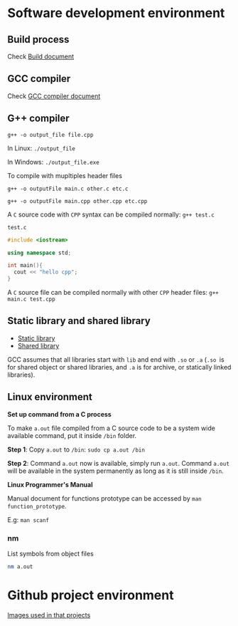 # Software development environment

## Build process

Check [Build document](Build.md)

## GCC compiler

Check [GCC compiler document](GCC%20compiler.md)

## G++ compiler

```shell
g++ -o output_file file.cpp
```

In Linux: ``./output_file``

In Windows: ``./output_file.exe``

To compile with mupltiples header files

``g++ -o outputFile main.c other.c etc.c``

``g++ -o outputFile main.cpp other.cpp etc.cpp``

A ``C`` source code with ``CPP`` syntax can be compiled normally: ``g++ test.c``

``test.c``

```cpp
#include <iostream>

using namespace std;

int main(){
  cout << "hello cpp";
}
```

A ``C`` source file can be compiled normally with other ``CPP`` header files: ``g++ main.c test.cpp``

## Static library and shared library

* [Static library](Static%20library.md) 
* [Shared library](Shared%20library.md)

GCC assumes that all libraries start with ``lib`` and end with ``.so`` or ``.a`` (``.so ``is for shared object or shared libraries, and ``.a`` is for archive, or statically linked libraries).

## Linux environment

**Set up command from a C process**

To make ``a.out`` file compiled from a C source code to be a system wide available command, put it inside ``/bin`` folder.

**Step 1**: Copy ``a.out`` to ``/bin``: ``sudo cp a.out /bin``

**Step 2**: Command ``a.out`` now is available, simply run ``a.out``. Command ``a.out`` will be available in the system permanently as long as it is still inside ``/bin``.

**Linux Programmer's Manual**

Manual document for functions prototype can be accessed by ``man function_prototype``.

E.g: ``man scanf``

### nm

List symbols from object files

```sh
nm a.out
```

# Github project environment

[Images used in that projects](Images)
